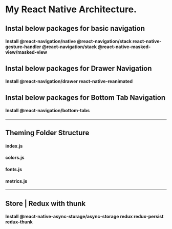 # My React Native Architecture.

## Instal below packages for basic navigation

#### Install @react-navigation/native @react-navigation/stack react-native-gesture-handler @react-navigation/stack @react-native-masked-view/masked-view

## Instal below packages for Drawer Navigation

#### Install @react-navigation/drawer react-native-reanimated

## Instal below packages for Bottom Tab Navigation

#### Install @react-navigation/bottom-tabs

-----------------------------------------------------------

## Theming Folder Structure

#### index.js

#### colors.js
#### fonts.js
#### metrics.js

-----------------------------------------------------------

## Store | Redux with thunk

#### Install @react-native-async-storage/async-storage redux redux-persist redux-thunk
